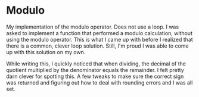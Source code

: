 # Modulo
My implementation of the modulo operator. Does not use a loop.
I was asked to implement a function that performed a modulo calculation, without using the modulo operator. 
This is what I came up with before I realized that there is a common, clever loop solution.
Still, I'm proud I was able to come up with this solution on my own.

While writing this, I quickly noticed that when dividing, the decimal of the quotient multiplied by the denominator equals the remainder. I felt pretty darn clever for spotting this. A few tweaks to make sure the correct sign was returned and figuring out how to deal with rounding errors and I was all set.
